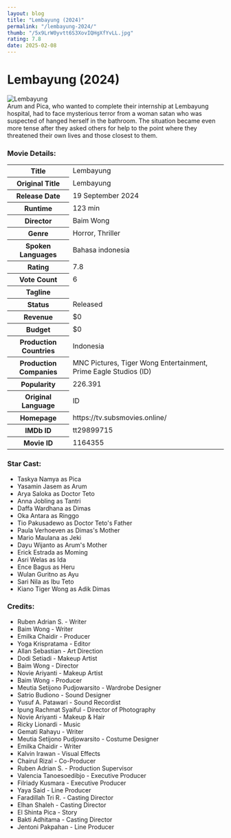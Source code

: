 ```yaml
---
layout: blog
title: "Lembayung (2024)"
permalink: "/lembayung-2024/"
thumb: "/5x9LrW0yvtt6S3XovIQHgXfYvLL.jpg"
rating: 7.8
date: 2025-02-08
---
```

<h1 class="title">Lembayung (2024)</h1><div class="poster"><img src="{{ site.imglink }}/5x9LrW0yvtt6S3XovIQHgXfYvLL.jpg" alt="Lembayung" class="img-fluid rounded"/></div><div class="plot">Arum and Pica, who wanted to complete their internship at Lembayung hospital, had to face mysterious terror from a woman satan who was suspected of hanged herself in the bathroom. The situation became even more tense after they asked others for help to the point where they threatened their own lives and those closest to them.</div><h3>Movie Details:</h3><table class="table table-bordered details"><tr><th>Title</th><td>Lembayung</td></tr><tr><th>Original Title</th><td>Lembayung</td></tr><tr><th>Release Date</th><td>19 September 2024</td></tr><tr><th>Runtime</th><td>123 min</td></tr><tr><th>Director</th><td>Baim Wong</td></tr><tr><th>Genre</th><td>Horror, Thriller</td></tr><tr><th>Spoken Languages</th><td>Bahasa indonesia</td></tr><tr><th>Rating</th><td>7.8</td></tr><tr><th>Vote Count</th><td>6</td></tr><tr><th>Tagline</th><td></td></tr><tr><th>Status</th><td>Released</td></tr><tr><th>Revenue</th><td>$0</td></tr><tr><th>Budget</th><td>$0</td></tr><tr><th>Production Countries</th><td>Indonesia</td></tr><tr><th>Production Companies</th><td>MNC Pictures, Tiger Wong Entertainment, Prime Eagle Studios (ID)</td></tr><tr><th>Popularity</th><td>226.391</td></tr><tr><th>Original Language</th><td>ID</td></tr><tr><th>Homepage</th><td> https://tv.subsmovies.online/  </td></tr><tr><th>IMDb ID</th><td>tt29899715</td></tr><tr><th>Movie ID</th><td>1164355</td></tr></table><h3>Star Cast:</h3><ul class="list-group cast"><li>Taskya Namya as Pica</li><li>Yasamin Jasem as Arum</li><li>Arya Saloka as Doctor Teto</li><li>Anna Jobling as Tantri</li><li>Daffa Wardhana as Dimas</li><li>Oka Antara as Ringgo</li><li>Tio Pakusadewo as Doctor Teto's Father</li><li>Paula Verhoeven as Dimas's Mother</li><li>Mario Maulana as Jeki</li><li>Dayu Wijanto as Arum's Mother</li><li>Erick Estrada as Moming</li><li>Asri Welas as Ida</li><li>Ence Bagus as Heru</li><li>Wulan Guritno as Ayu</li><li>Sari Nila as Ibu Teto</li><li>Kiano Tiger Wong as Adik Dimas</li></ul><h3>Credits:</h3><ul class="list-group crew"><li>Ruben Adrian S. - Writer</li><li>Baim Wong - Writer</li><li>Emilka Chaidir - Producer</li><li>Yoga Krispratama - Editor</li><li>Allan Sebastian - Art Direction</li><li>Dodi Setiadi - Makeup Artist</li><li>Baim Wong - Director</li><li>Novie Ariyanti - Makeup Artist</li><li>Baim Wong - Producer</li><li>Meutia Setijono Pudjowarsito - Wardrobe Designer</li><li>Satrio Budiono - Sound Designer</li><li>Yusuf A. Patawari - Sound Recordist</li><li>Ipung Rachmat Syaiful - Director of Photography</li><li>Novie Ariyanti - Makeup & Hair</li><li>Ricky Lionardi - Music</li><li>Gemati Rahayu - Writer</li><li>Meutia Setijono Pudjowarsito - Costume Designer</li><li>Emilka Chaidir - Writer</li><li>Kalvin Irawan - Visual Effects</li><li>Chairul Rizal - Co-Producer</li><li>Ruben Adrian S. - Production Supervisor</li><li>Valencia Tanoesoedibjo - Executive Producer</li><li>Filriady Kusmara - Executive Producer</li><li>Yaya Said - Line Producer</li><li>Faradillah Tri R. - Casting Director</li><li>Elhan Shaleh - Casting Director</li><li>El Shinta Pica - Story</li><li>Bakti Adhitama - Casting Director</li><li>Jentoni Pakpahan - Line Producer</li></ul>